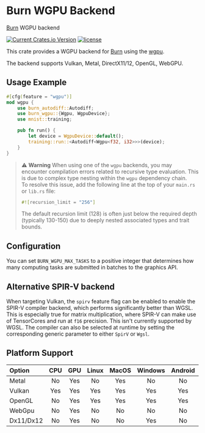 # Burn WGPU Backend

[Burn](https://github.com/tracel-ai/burn) WGPU backend

[![Current Crates.io Version](https://img.shields.io/crates/v/burn-wgpu.svg)](https://crates.io/crates/burn-wgpu)
[![license](https://shields.io/badge/license-MIT%2FApache--2.0-blue)](https://github.com/tracel-ai/burn-wgpu/blob/master/README.md)

This crate provides a WGPU backend for [Burn](https://github.com/tracel-ai/burn) using the
[wgpu](https://github.com/gfx-rs/wgpu).

The backend supports Vulkan, Metal, DirectX11/12, OpenGL, WebGPU.

## Usage Example

```rust
#[cfg(feature = "wgpu")]
mod wgpu {
    use burn_autodiff::Autodiff;
    use burn_wgpu::{Wgpu, WgpuDevice};
    use mnist::training;

    pub fn run() {
        let device = WgpuDevice::default();
        training::run::<Autodiff<Wgpu<f32, i32>>>(device);
    }
}
```

> ⚠️ **Warning** 
> When using one of the `wgpu` backends, you may encounter compilation errors related to recursive type evaluation. This is due to complex type nesting within the `wgpu` dependency chain.  
> To resolve this issue, add the following line at the top of your `main.rs` or `lib.rs` file:
> ```rust
> #![recursion_limit = "256"]
> ```
> The default recursion limit (128) is often just below the required depth (typically 130-150) due to deeply nested associated types and trait bounds.


## Configuration

You can set `BURN_WGPU_MAX_TASKS` to a positive integer that determines how many computing tasks are
submitted in batches to the graphics API.

## Alternative SPIR-V backend

When targeting Vulkan, the `spirv` feature flag can be enabled to enable the SPIR-V compiler
backend, which performs significantly better than WGSL. This is especially true for matrix
multiplication, where SPIR-V can make use of TensorCores and run at `f16` precision. This isn't
currently supported by WGSL. The compiler can also be selected at runtime by setting the
corresponding generic parameter to either `SpirV` or `Wgsl`.

## Platform Support

| Option    | CPU | GPU | Linux | MacOS | Windows | Android | iOS | WASM |
| :-------- | :-: | :-: | :---: | :---: | :-----: | :-----: | :-: | :--: |
| Metal     | No  | Yes |  No   |  Yes  |   No    |   No    | Yes |  No  |
| Vulkan    | Yes | Yes |  Yes  |  Yes  |   Yes   |   Yes   | Yes |  No  |
| OpenGL    | No  | Yes |  Yes  |  Yes  |   Yes   |   Yes   | Yes |  No  |
| WebGpu    | No  | Yes |  No   |  No   |   No    |   No    | No  | Yes  |
| Dx11/Dx12 | No  | Yes |  No   |  No   |   Yes   |   No    | No  |  No  |
